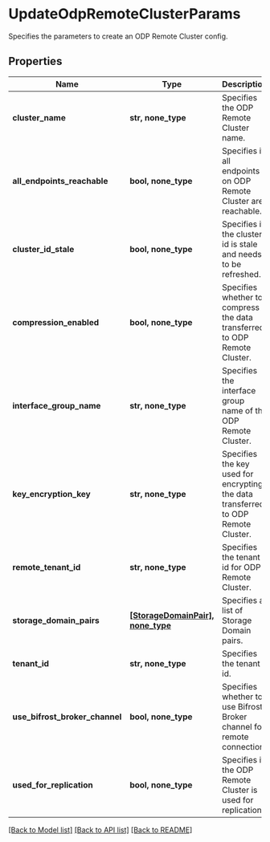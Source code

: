 # UpdateOdpRemoteClusterParams

Specifies the parameters to create an ODP Remote Cluster config.

## Properties
Name | Type | Description | Notes
------------ | ------------- | ------------- | -------------
**cluster_name** | **str, none_type** | Specifies the ODP Remote Cluster name. | 
**all_endpoints_reachable** | **bool, none_type** | Specifies if all endpoints on ODP Remote Cluster are reachable. | [optional] 
**cluster_id_stale** | **bool, none_type** | Specifies if the cluster id is stale and needs to be refreshed. | [optional] 
**compression_enabled** | **bool, none_type** | Specifies whether to compress the data transferred to ODP Remote Cluster. | [optional] 
**interface_group_name** | **str, none_type** | Specifies the interface group name of the ODP Remote Cluster. | [optional] 
**key_encryption_key** | **str, none_type** | Specifies the key used for encrypting the data transferred to ODP Remote Cluster. | [optional] 
**remote_tenant_id** | **str, none_type** | Specifies the tenant id for ODP Remote Cluster. | [optional] 
**storage_domain_pairs** | [**[StorageDomainPair], none_type**](StorageDomainPair.md) | Specifies a list of Storage Domain pairs. | [optional] 
**tenant_id** | **str, none_type** | Specifies the tenant id. | [optional] 
**use_bifrost_broker_channel** | **bool, none_type** | Specifies whether to use Bifrost Broker channel for remote connection. | [optional] 
**used_for_replication** | **bool, none_type** | Specifies if the ODP Remote Cluster is used for replication. | [optional] 

[[Back to Model list]](../README.md#documentation-for-models) [[Back to API list]](../README.md#documentation-for-api-endpoints) [[Back to README]](../README.md)


